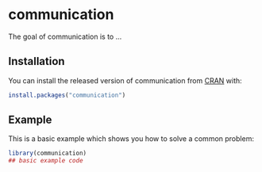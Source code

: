 
# communication

<!-- badges: start -->
<!-- badges: end -->

The goal of communication is to ...

## Installation

You can install the released version of communication from [CRAN](https://CRAN.R-project.org) with:

``` r
install.packages("communication")
```

## Example

This is a basic example which shows you how to solve a common problem:

``` r
library(communication)
## basic example code
```


